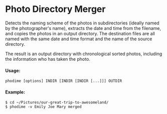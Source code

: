 # Photo Directory Merger

Detects the naming scheme of the photos in subdirectories (ideally named by the
photographer's name), extracts the date and time from the filename, and copies
the photos in an output directory. The destination files are all named with the
same date and time format and the name of the source directory.

The result is an output directory with chronological sorted photos, including
the information who has taken the photo.

#### Usage:
```
phodime [options] INDIR [INDIR [INDIR [...]]] OUTDIR
```

#### Example:
```
$ cd ~/Pictures/our-great-trip-to-awesomeland/
$ phodime -v Emily Joe Mary merged
```
